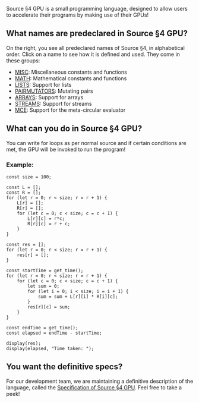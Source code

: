 Source §4 GPU is a small programming language, designed to allow users to accelerate their programs 
by making use of their GPUs!

## What names are predeclared in Source §4 GPU?

On the right, you see all predeclared names of Source §4, in alphabetical
order. Click on a name to see how it is defined and used. They come in these groups:
  <ul>
    <li>
      <a href="../MISC/index.html">MISC</a>: Miscellaneous constants and functions
    </li>
    <li>
      <a href="../MATH/index.html">MATH</a>: Mathematical constants and functions
    </li>
    <li>
      <a href="../LISTS/index.html">LISTS</a>: Support for lists
    </li>
    <li>
      <a href="../PAIRMUTATORS/index.html">PAIRMUTATORS</a>: Mutating pairs
    </li>
    <li>
      <a href="../ARRAYS/index.html">ARRAYS</a>: Support for arrays
    </li>
    <li>
      <a href="../STREAMS/index.html">STREAMS</a>: Support for streams
    </li>
    <li>
      <a href="../MCE/index.html">MCE</a>: Support for the meta-circular evaluator
    </li>
  </ul>

## What can you do in Source §4 GPU?

You can write for loops as per normal source and if certain conditions are met, the GPU will 
be invoked to run the program!

### Example:

```=javascript
const size = 100;

const L = [];
const R = [];
for (let r = 0; r < size; r = r + 1) {
    L[r] = [];
    R[r] = [];
    for (let c = 0; c < size; c = c + 1) {
        L[r][c] = r*c;
        R[r][c] = r + c;
    }
}

const res = [];
for (let r = 0; r < size; r = r + 1) {
    res[r] = [];
}

const startTime = get_time();
for (let r = 0; r < size; r = r + 1) {
    for (let c = 0; c < size; c = c + 1) {
        let sum = 0;
        for (let i = 0; i < size; i = i + 1) {
            sum = sum + L[r][i] * R[i][c];
        }
        res[r][c] = sum;
    }
}

const endTime = get_time();
const elapsed = endTime - startTime;

display(res);
display(elapsed, "Time taken: ");
```

## You want the definitive specs?

For our development team, we are maintaining a definitive description
of the language, called the
<a href="../source_4_gpu.pdf">Specification of Source §4 GPU</a>. Feel free to
take a peek!


